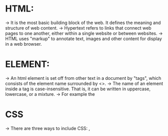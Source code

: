 # HTML:

-> It is the most basic building block of the web. It defines the meaning and structure of web content.
-> Hypertext refers to links that connect web pages to one another, either within a single website or between websites.
-> HTML uses "markup" to annotate text, images and other content for display in a web browser.

# ELEMENT:

-> An html element is set off from other text in a document by "tags", which consists of the element name surrounded by <>.
-> The name of an element inside a tag is case-insensitive. That is, it can be written in uppercase, lowercase, or a mixture.
-> For example the <title> tag can be written as <Title>, <TITLE>, <TiTlE> or in any other way.
-> However, the convention and recommended practice is to write tags in lowercase.

# HTML ELEMENT:

-> Opening tag + content + closing tag
-> VOID ELEMENTS: Not all elements follow the pattern of an opening tag, content, and a closing tag. Some elements consist of a single tag, which is typically used to insert/embed something in the document. e.g. <img>
-> HTML is very, very forgiving. For example, if we omit the closing </li> tags, the closing tags are implied.
-> Non-replaced elements: The paragraph, header, and lists are all non-replaced. Non-replaced elements have opening and (sometimes optional) closing tags that surround them and may include text and other tags as sub-elements. These enclosing tags can turn a phrase or image into a hyperlink, can make a sentence into a header, can give emphasis to words, and so on.
-> Replaced and void elements: Void elements cannot contain text content or nested elements. Void elements include <br>, <col>, <embed>, <hr>, <img>, <input>, <link>, <meta>, <source>, <track>, and <wbr>, among others. => Most replaced elements are void elements, but not all. The video, picture, object, and iframe elements are replaced, but aren't void. They can all contain other elements or text, so they all have a closing tag. => Most void elements are replaced; but again, not all, as we saw with base, link, param, and meta. Why have a void element, which can't have any content, that isn't replaced and thereby doesn't render anything to the screen? To provide information about the content! The information is provided by the elements' attributes.

# Attributes

-> Attributes provide information about the element. The attribute, like the rest of the opening tag, won't appear in the content, but they do help define how the content will appear to both your sighted and non-sighted (assistive technologies and search engines) users. => Attributes only appear in the opening tag. The opening tag always starts with the element type. The type can be followed by zero or more attributes, separated by one or more spaces. Most attribute names are followed by an equal sign equating it with the attribute value, wrapped with opening and closing quotation marks.

# Document structure:

# QUIRKS MODE:

-> In the old days of the web, pages were typically written in two versions: One for Netscape Navigator, and one for Microsoft Internet Explorer. When the web standards were made at W3C, browsers could not just start using them, as doing so would break most existing sites on the web. Browsers therefore introduced two modes to treat new standards compliant sites differently from old legacy sites.
-> There are now three modes used by the layout engines in web browsers: quirks mode, limited-quirks mode, and no-quirks mode. In quirks mode, layout emulates behavior in Navigator 4 and Internet Explorer 5. This is essential in order to support websites that were built before the widespread adoption of web standards. In no-quirks mode, the behavior is (hopefully) the desired behavior described by the modern HTML and CSS specifications. In limited-quirks mode, there are only a very small number of quirks implemented.
-> The limited-quirks and no-quirks modes used to be called "almost-standards" mode and "full standards" mode, respectively. These names have been changed as the behavior is now standardized.

<!DOCTYPE html>
<html lang="en-US">
  <head>
  </head>
  <body>
  </body>
</html>

<!DOCTYPE html>
<html lang="en">
  <head>
    <meta charset="utf-8" />
    <title>Machine Learning Workshop</title>
    <meta name="viewport" content="width=device-width" />
  </head>
  <body>

  </body>
</html>

# CSS

-> There are three ways to include CSS: <link>, <style>, and the style attribute.
-> <link> tag used for linking external css file
-> <script> tag used for linking external js file.

<!DOCTYPE html>
<html lang="en">
  <head>
    <meta charset="utf-8" />
    <title>Machine Learning Workshop</title>
    <meta name="viewport" content="width=device-width" />
    <link rel="stylesheet" href="style.css">
  </head>
  <body>
  <script src="script.js"></script>
  </body>
</html>

# Features of HTML5:

1. Introduction to Audio and Video
   <!DOCTYPE html>
   <html lang="en">

<head>
    <title>
        Example of Video and Audio Tags
    </title>
</head>

<body>
    <h2>Example of video and audio tag</h2>

    <video width="300" height="200" controls autoplay>
        <source src="/html5/foo.ogg" type="video/ogg" />
        <source src="/html5/foo.mp4" type="video/mp4" />
        Your browser does not support the video element.
    </video>

    <audio controls autoplay>
        <source src="/html5/audio.ogg" type="audio/ogg" />
        <source src="/html5/audio.wav" type="audio/wav" />
        Your browser does not support the audio element.
    </audio>

</body>

</html>

2. Vector Graphics
   <svg id="svgelem" height="200" 
       xmlns="http://www.abc.org/2000/svg">
   <circle id="redcircle" cx="50" cy="50" 
           r="50" fill="red" />
   </svg>

3. Header and Footer
   <!DOCTYPE html>
   <html>

<head>
    <title>HTML Header</title>
</head>

<body>
    <article>
        <header>
            <h1>This is the heading.</h1>
            <h4>This is the sub-heading.</h4>
            <p>This is the metadata.</p>
        </header>
    </article>
</body>

</html>

<!DOCTYPE html>
<html>

<head>
    <title>HTML Footer</title>
    <style>
        a {
            font-size: 25px;
            text-decoration: none;
        }

        p {
            font-size: 25px;
        }
    </style>

</head>

<body>
    <footer>
        <nav>
            <p>
                <a href=
"https://www.geeksforgeeks.org/about/">About Us</a>|
                <a href=
"https://www.geeksforgeeks.org/privacy-policy/">Privacy Policy</a>|
                <a href=
"https://www.geeksforgeeks.org/careers/">Careers</a>
            </p>
        </nav>
        <p>@geeksforgeeks, Some rights reserved</p>
    </footer>
</body>

</html>

4. Figure and Figcaption
<figure>
    <img src=
"https://media.geeksforgeeks.org/wp-content/cdn-uploads/20190710102234/download3.png" 
        alt="GFG" style="width:50%">
    <figcaption>Fig.1 - Geeksforgeeks.</figcaption>
</figure>

5. HTML Nav Tag
<h1> HTML Nav tag</h1>
<nav>
    <a href="/html/">HTML</a>
    <a href="/css/">CSS</a>
    <a href="/js/">JavaScript</a>
    <a href="/jquery/">jQuery</a>
</nav>

6. HTML Progress Tag
<h1>The progress element</h1>

<label for="file">Downloading progress:</label>
<progress id="file" value="32" max="100"> 32% </progress>

7. Form Enhancements
   <!DOCTYPE html>
   <html>

<body> 
    <center> 
        <h1 style="font-size:25px;font-style:italic;"> 
            HTML FORM 
        </h1> 
        <h2 style="font-size:25px;font-style:italic;"> 
        Placeholder Attribute in Input Element 
        </h2> 
        <form action=" "> 
            <input type="text" name="fname" placeholder="First name"> 
            <br> 
            <input type="text" name="lname" placeholder="Last name"> 
            <br> 
            <input type="submit" value="Submit"> 
        </form> 
</center> 
</body>

</html>

-> EMAIL ATTRIBUTE

<!DOCTYPE html>
<html>

<head>
    <title>
        HTML input type email
    </title>
</head>

<body style="text-align:center;">

    <h1 style="color:green;">
        GeeksForGeeks
    </h1>

    <h2>HTML <input type="email"></h2>

    <form>
        Email: <input type="email"
            value="manaschhabra499@gmailo.com">
    </form>

</body>

</html>

8. Web Storage

9. Offline Web Applications

10. WebSockets

# Forms (Input types, attributes, validations)

After submitting the form:

<form method="GET">
  <label for="student">Pick a student:</label>
  <select name="student" id="student">
    <option value="hoover">Hoover Sukhdeep</option>
    <option>Blendan Smooth</option>
    <option value="toasty">Toasty McToastface</option>
  </select>
  <input type="submit" value="Submit Form">
</form>

Radio buttons:

<fieldset>
  <legend>Who is your favorite student?</legend>
  <ul>
    <li>
      <label>
        <input type="radio" value="blendan" name="machine"> Blendan Smooth
      </label>
    </li>
    <li>
      <label>
        <input type="radio" value="hoover" name="machine"> Hoover Sukhdeep
      </label>
    </li>
    <li>
      <label>
        <input type="radio" value="toasty"  name="machine"> Toasty McToastface
      </label>
    </li>
  </ul>
</fieldset>

CSS:
/_ One radio button per line _/
label {
display: block;
cursor: pointer;
line-height: 2.5;
}

/_ the basic, unchecked style _/
input[type="radio"] {
appearance: none;
display: inline-block;
width: 2em;
height: 2em;
border-radius: 50%;
border: 0.25em solid #000;
}

[type="radio"]:focus {
background: lightgreen;
border-color: white;
box-shadow: 0 0 0 3px black;
}
/_ the checked style using the :checked pseudo class _/
[type="radio"]:checked {
background: blue;
border-color: white;
box-shadow: 0 0 0 3px black;
}

/_ never forget focus styling _/

/_ Nothing to see here. _/
body {
margin: 3em auto;
max-width: 30em;
font-family: comic-sans;
font-size: 1.5rem;
font-family: sans-serif;
}
li {
list-style-type: none;
}

fieldset {
border: 2px solid #000;
padding: 2em;
border-radius: 0.5em;
}

legend {
color: #fff;
background: #000;
padding: 0.25em 1em;
border-radius: 1em;
}

Labels and fieldsets
<label for="full_name">Your name</label>
<input type="text" id="full_name" name="name">

<fieldset>
  <legend>Who is your favorite student?</legend>
  <ul>
    <li>
      <label>
        <input type="radio" value="blendan" name="machine"> Blendan Smooth
      </label>
    </li>
    <li>
      <label>
        <input type="radio" value="hoover" name="machine"> Hoover Sukhdeep
      </label>
    </li>
    <li>
      <label>
        <input type="radio" value="toasty" name="machine"> Toasty McToastface
      </label>
    </li>
  </ul>
</fieldset>

Input types and dynamic keyboard:
<input type="tel">
<input type="email">

Accessing the microphone and camera:
<label for="avatar">A recent photo of yourself:</label>
<input type="file" capture="user" accept="image/*" name="avatar" id="avatar">

Built-in validation:
There are some CSS selectors that match form controls based on the presence of HTML attributes including :required and :optional if the boolean required is set or not; :default if checked is hard-coded; and :enabled or :disabled, depending on whether the element is interactive and if the disabled attribute is present. The :read-write pseudoclass matches elements with contenteditable set and form controls that are by default editable, such as number, password, and text input types (but not checkbox, radio buttons, or the hidden type, among others). If a normally writable element has the readonly attribute set, it will match :read-only instead.

As the user enters information into form controls, the CSS UI selectors, including :valid, :invalid, :in-range, and :out-of-range will toggle on and off depending on the state. When the user exits a form control, either the not-yet fully supported :user-invalid or :user-valid pseudo-class will match.

You can use CSS to provide cues about whether form controls are required and valid as the user interacts with the form. You can even use CSS to prevent users from being able to click the submit button until the form is valid:

form:invalid [type="submit"] {
opacity: 50%;
pointer-events: none;
}

<dialog open aria-labelledby="dialogid">
  <form action="thankyou.php">
    <button type="submit" aria-label="close" formmethod="dialog" formnovalidate>X</button>
    <h2 id="dialogid">Application</h2>
    <p>All fields are required</p>
    <p>
       <label>Name: 
         <input type="text" name="name" required />
      </label>
    </p>
    <p>
      <label>Warranty: 
        <input type="number" min="0" max="10" name="warranty" required />
       </label>
    </p>
    <p>
      <label>Power source:
        <select name="powersoure">
          <option>AC/DC</option>
          <option>Battery</option>
          <option>Solar</option>
        </select>
      </label>
    </p>
    <p>
      <button type="submit" formmethod="post">Submit</button>
    </p>
  </form>
</dialog>

body {
background:lightpink;
font-family: sans-serif;
}
[aria-label="close"] {
float: right;
appearance: none;
border-radius: 5rem;
margin: -1em;
}
p {
margin-top: 1em;
}
h2 + p {
margin-top: -1em;
}
label {
display: flex;
flex-direction: column;
}

# Semantic HTML:

-> With over 100 HTML elements, and the ability to create custom elements, there are infinite ways to mark up your content; but some ways—notably semantically—are better than others.
-> Semantic means "relating to meaning". Writing semantic HTML means using HTML elements to structure your content based on each element's meaning, not its appearance.

The first code snippet uses <div> and <span>, two elements with no semantic value.:

<div>
  <span>Three words</span>
  <div>
    <a>one word</a>
    <a>one word</a>
    <a>one word</a>
    <a>one word</a>
  </div>
</div>
<div>
  <div>
    <div>five words</div>
  </div>
  <div>
    <div>three words</div>
    <div>forty-six words</div>
    <div>forty-four words</div>
  </div>
  <div>
    <div>seven words</div>
    <div>sixty-eight words</div>
    <div>forty-four words</div>
  </div>
</div>
<div>
   <span>five words</span>
</div>

code with semantic elements:

<header>
  <h1>Three words</h1>
  <nav>
    <a>one word</a>
    <a>one word</a>
    <a>one word</a>
    <a>one word</a>
  </nav>
</header>
<main>
  <header>
    <h1>five words</h1>
  </header>
  <section>
    <h2>three words</h2>
    <p>forty-six words</p>
    <p>forty-four words</p>
  </section>
  <section>
    <h2>seven words</h2>
    <p>sixty-eight words</p>
    <p>forty-four words</p>
  </section>
</main>
<footer>
  <p>five words</p>
</footer>

# Accessibility object model (AOM):

As the browser parses the content received, it builds the document object model (DOM) and the CSS object model (CSSOM). It then also builds an accessibility tree. Assistive devices, such as screen readers, use the AOM to parse and interpret content. The DOM is a tree of all the nodes in the document. The AOM is like a semantic version of the DOM.

The role attribute:

<div role="banner">
  <span role="heading" aria-level="1">Three words</span>
  <div role="navigation">
    <a>one word</a>
    <a>one word</a>
    <a>one word</a>
    <a>one word</a>
  </div>
</div>

# Metatag:

The <meta> HTML element represents metadata that cannot be represented by other meta-related elements, such as <base>, <link>, <script>, <style>, or <title>.

The type of metadata provided by the <meta> element can be one of the following:

If the name attribute is set, the <meta> element provides document-level metadata that applies to the whole page.
If the http-equiv attribute is set, the <meta> element acts as a pragma directive to simulate directives that could otherwise be given by an HTTP header.
If the charset attribute is set, the <meta> element is a charset declaration, giving the character encoding in which the document is encoded.
If the itemprop attribute is set, the <meta> element provides user-defined metadata.

Attributes:
charset
content
http-equiv
media
name

<meta
  name="description"
  content="The HTML reference describes all elements and attributes of HTML, including global attributes that apply to all elements." />

Setting a page redirect

<meta http-equiv="refresh" content="3;url=https://www.mozilla.org" />

# Media tags : image, audio, video:

<img src="images/eve.png" alt="Eve">
<img src="images/eve.png" alt="Eve"
  srcset="images/eve.png 400w, images/eve-xl.jpg 800w"
  sizes="(max-width: 800px) 400px, 800px" />

<picture>
  <source src="images/eve.png" media="(max-width: 800px)" />
  <source src="images/eve-xl.jpg" />
  <img src="images/eve.png" alt="Eve" />
</picture>

If the image is of SVG file type, also include role="img", which is necessary due to VoiceOver bugs:
<img src="switch.svg" alt="light switch" role="img" />

Additional performance features:
Lazy loading:
The loading attribute tells the JS-enabled browser how to load the image. The default eager value means the image is loaded immediately as the HTML is parsed, even if the image is outside the visible viewport. By setting loading="lazy" the image loading is deferred until it is likely to come into the viewport. "Likely" is defined by the browser based on the distance the image is from the viewport. This is updated as the user scrolls. Lazy loading helps save bandwidth and CPU, improving performance for most users. If JavaScript is disabled, for security reasons, all images will default to eager.
<img src="switch.svg" alt="light switch" loading="lazy" />

Aspect ratio:
<img src="switch.svg" alt="light switch" role="img" width="70" height="112" />

# Audio and Video:

The <video> and <audio> elements can be used to embed media players directly with the src attribute or can be used as the container element for a series of <source> elements, each providing a src file suggestion. While <video> can be used to embed an audio file, the <audio> element is preferable for embedding sound files.

The opening <video> and <audio> tags can contain several other attributes including controls, autoplay, loop, mute, preload, and the global attributes. The <video> element also supports the height, width, and poster attributes.

<video src="videos/machines.webm" poster="images/machine.jpg" controls>
  <p>Watch <a href="https://youtube.com/link">video on Youtube</a></p>
</video>

<video controls poster="images/machine.jpg">
  <source src="videos/machines.webm" type="video/webm">
  <source src="videos/machines.mp4" type="video/mp4">
  <source src="videos/machines.ogv" type="video/ogg">
  <track label="English" kind="subtitles" srclang="en" src="vtt/subtitles-en.vtt" default />
  <track label="Francais" kind="subtitles" srclang="fr" src="vtt/subtitles-fr.vtt" />
  <p>Watch <a href="https://youtube.com/link">video on Youtube</a></p>
</video>

Tracks:

<track label="English" kind="subtitles" srclang="en" src="vtt/subtitles-en.vtt" default />
<track label="Français" kind="subtitles" srclang="fr" lang="fr-fr" src="vtt/subtitles-fr.vtt" />

Background video considerations:
<video playsinline autoplay loop muted poster="images/machine.jpg" role="none">

  <source src="videos/machines.webm" type="video/webm">
  <source src="videos/machines.mp4" type="video/mp4">
  <source src="videos/machines.ogv" type="video/ogg">
</video>

Custom media controls:
<button id="playPause" aria-controls="idOfAudio"
  data-pause-text="Pause audio"
  data-play-text="Play audio">Pause audio</button>

# SEO using HTML tags:

1. Title Tags <title>
2. Meta Descriptions <meta description>
3. Header Tags <h1> to <h6>
   Heading 1 <h1>: Main heading/title of the page
   Heading 2 <h2>: Secondary heading
   Heading 3 <h3>: Subheading of an <h2>
   Heading 4 <h4>: Subheading of an <h3>
   Heading 5 <h5>: Subheading of an <h4>
   Heading 6 <h6>: Subheading of an <h5>
4. Image Alt Text <img>
5. Canonical Tags <canonical>
<link rel="canonical" href="https://example.com/preferred-url-here/" />
A canonical tag has several attributes:

“link”: Defines the relationship between one URL and another
rel="canonical": Indicates the type of relationship
href="URL": Confirms the specific URL of the original content

6. Robots Meta Tag <meta robots>

A robots meta tag is a page-level tag that tells search engines and website crawlers how to crawl your site.

Use the robots meta tag to specify whether a page should be indexed by search engines. And whether links on the page should be followed.

Common pages where you might include this tag include:

Admin or login pages
Confirmation pages. Such as thank you pages.
Internal search result pages
Pages from your staging site
Pages with duplicate content
Pay-per-click (PPC) landing pages
As an example, you might include the following code snippet in your HTML header if you don’t want search engines to index a page:

<meta name="robots" content="noindex">
The two attributes are “name” and “content.”

Name: Indicates the type of metadata being defined (robots)
Content: The instruction given (no index)
You can also use multiple instructions within the content attribute. Such as noindex, nofollow, and noimageindex, among others. Use a comma to separate each one.

Here’s an example of using multiple instructions:

<meta name="robots" content="noindex, nofollow">
The noindex directive tells search engines not to include the page in search results. The nofollow directive tells crawlers not to follow the links on the page.

7. Schema Markup
8. Table <table>
9. Iframe <iframe>
10. List Tag <li>
11. Hyperlinks <a>
12. Open Graph Tags and Twitter Cards

# IFrames:

The <iframe> HTML element represents a nested browsing context, embedding another HTML page into the current one.

<iframe
  id="inlineFrameExample"
  title="Inline Frame Example"
  width="300"
  height="200"
  src="https://www.openstreetmap.org/export/embed.html?bbox=-0.004017949104309083%2C51.47612752641776%2C0.00030577182769775396%2C51.478569861898606&amp;layer=mapnik">
</iframe>
iframe {
  border: 1px solid black;
  width: 100%; /* takes precedence over the width set with the HTML width attribute */
}
